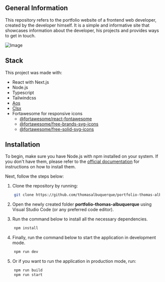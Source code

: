 
## General Information

This repository refers to the portfolio website of a frontend web developer, created by the developer himself. It is a simple and informative site that showcases information about the developer, his projects and provides ways to get in touch.

![Image](https://github.com/thomasalbuquerque/portfolio-thomas-albuquerque/assets/7840248/bd6732c1-48ae-4c14-b0d2-a2a1195b8273)

## Stack
This project was made with:
 - React with Next.js
 - Node.js
 - Typescript
 - Tailwindcss
 - [Aos](https://michalsnik.github.io/aos/)
 - [Clsx](https://www.npmjs.com/package/clsx)
 - Fortawesome for responsive icons
    - [@fortawesome/react-fontawesome](https://www.npmjs.com/package/@fortawesome/react-fontawesome)
    - [@fortawesome/free-brands-svg-icons](https://www.npmjs.com/package/@fortawesome/free-brands-svg-icons)
    - [@fortawesome/free-solid-svg-icons](https://www.npmjs.com/package/@fortawesome/free-solid-svg-icons)
## Installation

To begin, make sure you have Node.js with npm installed on your system. If you don't have them, please refer to the [official documentation](https://nodejs.org/en/download) for instructions on how to install them.


Next, follow the steps below:

1. Clone the repository by running:
```bash
    git clone https://github.com/thomasalbuquerque/portfolio-thomas-albuquerque
```
2. Open the newly created folder **portfolio-thomas-albuquerque** using Visual Studio Code (or any preferred code editor).

3. Run the command below to install all the necessary dependencies.
```bash
    npm install
```

4. Finally, run the command below to start the application in development mode.
```bash
    npm run dev
```

5. Or if you want to run the application in production mode, run:
```bash
    npm run build
    npm run start
```
